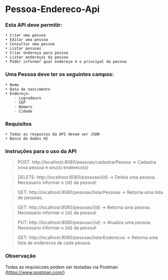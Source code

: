 # Pessoa-Endereco-Api

### Esta API deve permitir:  
    • Criar uma pessoa
    • Editar uma pessoa
    • Consultar uma pessoa
    • Listar pessoas
    • Criar endereço para pessoa
    • Listar endereços da pessoa
    • Poder informar qual endereço é o principal da pessoa  

### Uma Pessoa deve ter os seguintes campos:  
    • Nome
    • Data de nascimento
    • Endereço:
        ◦ Logradouro
        ◦ CEP
        ◦ Número
        ◦ Cidade

### Requisitos  
    • Todas as respostas da API devem ser JSON  
    • Banco de dados H2

### Instruções para o uso da API

> POST: http://localhost:8080/pessoas/cadastrarPessoa -> Cadastra nova pessoa e seu(s) endereco(s)

> DELETE: http://localhost:8080/pessoas/{id} -> Deleta uma pessoa. Necessario informar o {id} da pessoa!

> GET: http://localhost:8080/pessoas/listarPessoas -> Retorna uma lista de pessoas. 

> GET: http://localhost:8080/pessoas/{id} -> Retorna uma pessoa. Necessario informar o {id} da pessoa!

> PUT: http://localhost:8080/pessoas/{id} -> Atualiza uma pessoa. Necessario informar o {id} da pessoa!

> GET: http://localhost:8080/pessoas/listarEnderecos -> Retorna uma lista de enderecos de cada pessoa. 

### Observação

Todas as requisicoes podem ser testadas via Postman (https://www.postman.com/)
